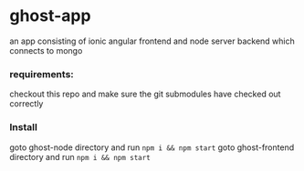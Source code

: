 
# ghost-app

an app consisting of ionic angular frontend and node server backend which connects to mongo

### requirements: 

checkout this repo and make sure the git submodules have checked out correctly

### Install

goto ghost-node directory and run 
`npm i && npm start`
goto ghost-frontend directory and run 
`npm i && npm start`

